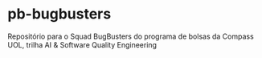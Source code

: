 # pb-bugbusters
Repositório para o Squad BugBusters do programa de bolsas da Compass UOL, trilha AI &amp; Software Quality Engineering
